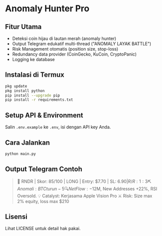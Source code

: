 # Anomaly Hunter Pro

## Fitur Utama
- Deteksi coin hijau di lautan merah (anomaly hunter)
- Output Telegram edukatif multi-thread ("ANOMALY LAYAK BATTLE")
- Risk Management otomatis (position size, stop-loss)
- Redundancy data provider (CoinGecko, KuCoin, CryptoPanic)
- Logging ke database

## Instalasi di Termux
```bash
pkg update
pkg install python
pip install --upgrade pip
pip install -r requirements.txt
```

## Setup API & Environment
Salin `.env.example` ke `.env`, isi dengan API key Anda.

## Cara Jalankan
```bash
python main.py
```

## Output Telegram Contoh
> 🚨 RNDR | Skor: 85/100 | LONG | Entry: $7.70 | SL: $6.90 | R/R: 1:3
> ⛏️ Anomali: BTC turun -5%, RNDR hijau +12%.
> 🔍 Net Flow: -$12M, New Addresses +22%, RSI Oversold.
> 💡 Catalyst: Kerjasama Apple Vision Pro
> ⚔️ Risk: Size max 2% equity, loss max $210

## Lisensi
Lihat LICENSE untuk detail hak pakai.
